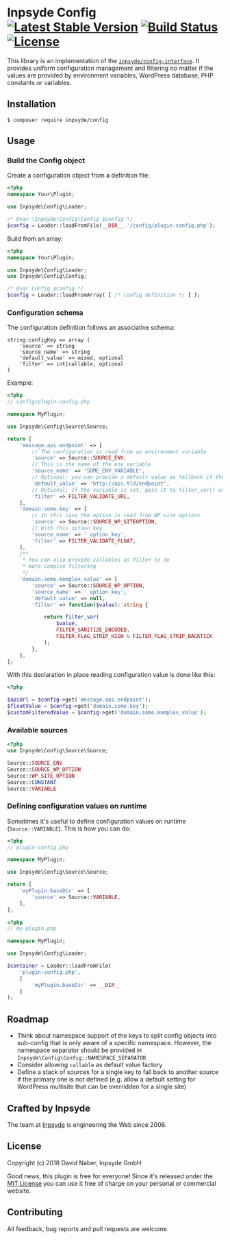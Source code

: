 # Inpsyde Config [![Latest Stable Version](https://poser.pugx.org/inpsyde/config/v/stable?format=flat-square)](https://packagist.org/packages/inpsyde/config) [![Build Status](https://img.shields.io/travis-ci/inpsyde/config.svg?style=flat-square)](https://travis-ci.org/inpsyde/config) [![License](https://poser.pugx.org/inpsyde/config/license?format=flat-square)](https://packagist.org/packages/inpsyde/config)


This library is an implementation of the [`inpsyde/config-interface`](https://github.com/inpsyde/config-interface/). It provides uniform configuration management and filtering no matter if the values are provided by environment variables, WordPress database, PHP constants or variables.

## Installation

```
$ composer require inpsyde/config
```


## Usage

### Build the Config object

Create a configuration object from a definition file:

```php
<?php
namespace Your\Plugin;

use Inpsyde\Config\Loader;

/* @var \Inpsyde\Config\Config $config */
$config = Loader::loadFromFile(__DIR__.'/config/plugin-config.php');
```

Build from an array:

```php
<?php
namespace Your\Plugin;

use Inpsyde\Config\Loader;
use Inpsyde\Config\Config;

/* @var Config $config */
$config = Loader::loadFromArray( [ /* config definition */ ] );
```

### Configuration schema

The configuration definition follows an associative schema:

    string:configKey => array (
        'source' => string
        'source_name' => string
        'default_value' => mixed, optional
        'filter' => int|callable, optional
    )

Example:

```php
<?php
// config/plugin-config.php

namespace MyPlugin;

use Inpsyde\Config\Source\Source;

return [
    'message.api.endpoint' => [
        // The configuration is read from an environment variable
        'source' => Source::SOURCE_ENV,
        // This is the name of the env variable
        'source_name' => 'SOME_ENV_VARIABLE',
        // Optional: you can provide a default value as fallback if the variable is not set
        'default_value' => 'http://api.tld/endpoint',
        // Optional: If the variable is set, pass it to filter_var() using the following filter argument
        'filter' => FILTER_VALIDATE_URL,
    ],
    'domain.some.key' => [
        // In this case the option is read from WP site options
        'source' => Source::SOURCE_WP_SITEOPTION,
        // With this option key
        'source_name' => '_option_key',
        'filter' => FILTER_VALIDATE_FLOAT,
    ],
    /**
     * You can also provide callables as filter to do
     * more complex filtering
     */
    'domain.some.komplex_value' => [
        'source' => Source::SOURCE_WP_OPTION,
        'source_name' => '_option_key',
        'default_value' => null,
        'filter' => function($value): string {

            return filter_var(
                $value,
                FILTER_SANITIZE_ENCODED,
                FILTER_FLAG_STRIP_HIGH & FILTER_FLAG_STRIP_BACKTICK
            );
        },
    ],
];
```

With this declaration in place reading configuration value is done like this:

```php
<?php

$apiUrl = $config->get('message.api.endpoint');
$floatValue = $config->get('domain.some.key');
$customFilteredValue = $config->get('domain.some.komplex_value');
```

### Available sources

```php
<?php
use Inpsyde\Config\Source\Source;

Source::SOURCE_ENV
Source::SOURCE_WP_OPTION
Source::WP_SITE_OPTION
Source::CONSTANT
Source::VARIABLE
```

### Defining configuration values on runtime

Sometimes it's useful to define configuration values on runtime (`Source::VARIABLE`). This is how you can do:

```php
<?php
// plugin-config.php

namespace MyPlugin;

use Inpsyde\Config\Source\Source;

return [
    'myPlugin.baseDir' => [
        'source' => Source::VARIABLE,
    ],
];
```
```php
<?php
// my-plugin.php

namespace MyPlugin;

use Inpsyde\Config\Loader;

$container = Loader::loadFromFile(
    'plugin-config.php',
    [
        'myPlugin.baseDir' => __DIR__
    ]
);
```

## Roadmap

 * Think about namespace support of the keys to split config objects into sub-config that is only aware of a specific namespace. However, the namespace separator should be provided in `Inpsyde\Config\Config::NAMESPACE_SEPARATOR`
 * Consider allowing `callable` as default value factory
 * Define a stack of sources for a single key to fall back to another source if the primary one is not defined (e.g. allow a default setting for WordPress multisite that can be overridden for a single site)

## Crafted by Inpsyde

The team at [Inpsyde](https://inpsyde.com) is engineering the Web since 2006.

## License

Copyright (c) 2018 David Naber, Inpsyde GmbH

Good news, this plugin is free for everyone! Since it's released under the [MIT License](LICENSE) you can use it free of charge on your personal or commercial website.

## Contributing

All feedback, bug reports and pull requests are welcome.
